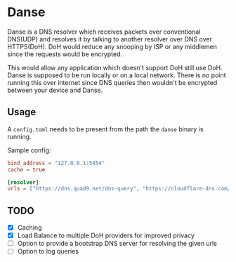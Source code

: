 # Danse

Danse is a DNS resolver which receives packets over conventional DNS(UDP) and resolves it by talking to another resolver over DNS over HTTPS(DoH). DoH would reduce any snooping by ISP or any middlemen since the requests would be encrypted.

This would allow any application which doesn't support DoH still use DoH. Danse is supposed to be run locally or on a local network. There is no point running this over internet since DNS queries then wouldn't be encrypted between your device and Danse.

## Usage

A `config.toml` needs to be present from the path the `danse` binary is running. 

Sample config:

```toml
bind_address = "127.0.0.1:5454"
cache = true

[resolver]
urls = ["https://dns.quad9.net/dns-query", "https://cloudflare-dns.com/dns-query"]
```

## TODO

- [X] Caching
- [X] Load Balance to multiple DoH providers for improved privacy
- [ ] Option to provide a bootstrap DNS server for resolving the given urls
- [ ] Option to log queries